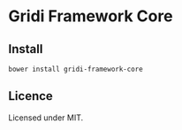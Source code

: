# Gridi Framework Core

## Install
`bower install gridi-framework-core`

## Licence

Licensed under MIT.